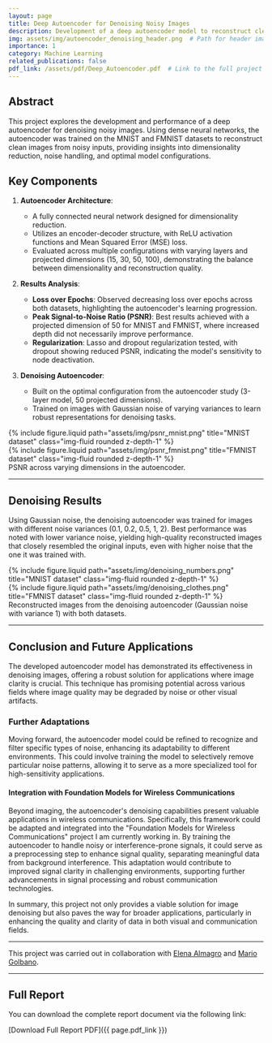 ```yaml
---
layout: page
title: Deep Autoencoder for Denoising Noisy Images
description: Development of a deep autoencoder model to reconstruct clean images from noisy inputs, improving image quality in datasets like MNIST and FMNIST.
img: assets/img/autoencoder_denoising_header.png  # Path for header image
importance: 1
category: Machine Learning
related_publications: false
pdf_link: /assets/pdf/Deep_Autoencoder.pdf  # Link to the full project report
---
```


## Abstract
This project explores the development and performance of a deep autoencoder for denoising noisy images. Using dense neural networks, the autoencoder was trained on the MNIST and FMNIST datasets to reconstruct clean images from noisy inputs, providing insights into dimensionality reduction, noise handling, and optimal model configurations.

## Key Components

1. **Autoencoder Architecture**:
   - A fully connected neural network designed for dimensionality reduction.
   - Utilizes an encoder-decoder structure, with ReLU activation functions and Mean Squared Error (MSE) loss.
   - Evaluated across multiple configurations with varying layers and projected dimensions (15, 30, 50, 100), demonstrating the balance between dimensionality and reconstruction quality.

2. **Results Analysis**:
   - **Loss over Epochs**: Observed decreasing loss over epochs across both datasets, highlighting the autoencoder's learning progression.
   - **Peak Signal-to-Noise Ratio (PSNR)**: Best results achieved with a projected dimension of 50 for MNIST and FMNIST, where increased depth did not necessarily improve performance.
   - **Regularization**: Lasso and dropout regularization tested, with dropout showing reduced PSNR, indicating the model's sensitivity to node deactivation.

3. **Denoising Autoencoder**:
   - Built on the optimal configuration from the autoencoder study (3-layer model, 50 projected dimensions).
   - Trained on images with Gaussian noise of varying variances to learn robust representations for denoising tasks.

<div class="row justify-content-sm-center">
    <div class="col-md-6 mt-3 mt-md-0">
        {% include figure.liquid path="assets/img/psnr_mnist.png" title="MNIST dataset" class="img-fluid rounded z-depth-1" %}
    </div>
    <div class="col-md-6 mt-3 mt-md-0">
        {% include figure.liquid path="assets/img/psnr_fmnist.png" title="FMNIST dataset" class="img-fluid rounded z-depth-1" %}
    </div>
</div>
<div class="caption">
    PSNR across varying dimensions in the autoencoder.
</div>

---

## Denoising Results

Using Gaussian noise, the denoising autoencoder was trained for images with different noise variances (0.1, 0.2, 0.5, 1, 2). Best performance was noted with lower variance noise, yielding high-quality reconstructed images that closely resembled the original inputs, even with higher noise that the one it was trained with.

<div class="row justify-content-sm-center">
    <div class="col-md-6 mt-3 mt-md-0">
        {% include figure.liquid path="assets/img/denoising_numbers.png" title="MNIST dataset" class="img-fluid rounded z-depth-1" %}
    </div>
    <div class="col-md-6 mt-3 mt-md-0">
        {% include figure.liquid path="assets/img/denoising_clothes.png" title="FMNIST dataset" class="img-fluid rounded z-depth-1" %}
    </div>
</div>

<div class="caption">
    Reconstructed images from the denoising autoencoder (Gaussian noise with variance 1) with both datasets.
</div>

---

## Conclusion and Future Applications

The developed autoencoder model has demonstrated its effectiveness in denoising images, offering a robust solution for applications where image clarity is crucial. This technique has promising potential across various fields where image quality may be degraded by noise or other visual artifacts. 

### Further Adaptations

Moving forward, the autoencoder model could be refined to recognize and filter specific types of noise, enhancing its adaptability to different environments. This could involve training the model to selectively remove particular noise patterns, allowing it to serve as a more specialized tool for high-sensitivity applications.

#### Integration with Foundation Models for Wireless Communications

Beyond imaging, the autoencoder's denoising capabilities present valuable applications in wireless communications. Specifically, this framework could be adapted and integrated into the "Foundation Models for Wireless Communications" project I am currently working in. By training the autoencoder to handle noisy or interference-prone signals, it could serve as a preprocessing step to enhance signal quality, separating meaningful data from background interference. This adaptation would contribute to improved signal clarity in challenging environments, supporting further advancements in signal processing and robust communication technologies.

In summary, this project not only provides a viable solution for image denoising but also paves the way for broader applications, particularly in enhancing the quality and clarity of data in both visual and communication fields.

---
This project was carried out in collaboration with [Elena Almagro](https://www.linkedin.com/in/elena-almagro-azor-a06942217/) and [Mario Golbano](https://www.linkedin.com/in/mario-golbano-corzo/).

---
## Full Report
You can download the complete report document via the following link:

[Download Full Report PDF]({{ page.pdf_link }})


